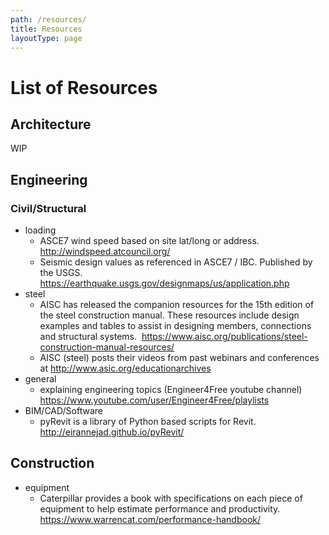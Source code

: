 ```yaml
---
path: /resources/
title: Resources
layoutType: page
---
```

# List of Resources
## Architecture
WIP

## Engineering
### Civil/Structural
- loading
  - ASCE7 wind speed based on site lat/long or address. http://windspeed.atcouncil.org/
  - Seismic design values as referenced in ASCE7 / IBC. Published by the USGS. https://earthquake.usgs.gov/designmaps/us/application.php
- steel
  - AISC has released the companion resources for the 15th edition of the steel construction manual. These resources include design examples and tables to assist in designing members, connections and structural systems.  https://www.aisc.org/publications/steel-construction-manual-resources/
  - AISC (steel) posts their videos from past webinars and conferences at http://www.asic.org/educationarchives
- general
  - explaining engineering topics (Engineer4Free youtube channel)  https://www.youtube.com/user/Engineer4Free/playlists
- BIM/CAD/Software
  - pyRevit is a library of Python based scripts for Revit. http://eirannejad.github.io/pyRevit/

## Construction
 - equipment
   - Caterpillar provides a book with specifications on each piece of equipment to help estimate performance and productivity. https://www.warrencat.com/performance-handbook/
